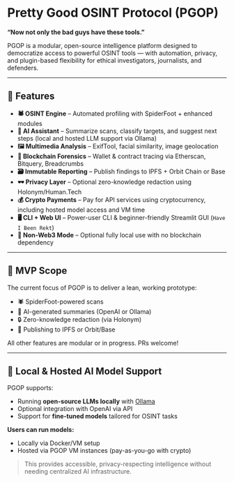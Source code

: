 # Pretty Good OSINT Protocol (PGOP)

**“Now not only the bad guys have these tools.”**

PGOP is a modular, open-source intelligence platform designed to democratize access to powerful OSINT tools — with automation, privacy, and plugin-based flexibility for ethical investigators, journalists, and defenders.

---

## 🧠 Features

- **🕷️ OSINT Engine** – Automated profiling with SpiderFoot + enhanced modules
- **🤖 AI Assistant** – Summarize scans, classify targets, and suggest next steps (local and hosted LLM support via Ollama)
- **🖼️ Multimedia Analysis** – ExifTool, facial similarity, image geolocation
- **🔗 Blockchain Forensics** – Wallet & contract tracing via Etherscan, Bitquery, Breadcrumbs
- **🗃️ Immutable Reporting** – Publish findings to IPFS + Orbit Chain or Base
- **🕶️ Privacy Layer** – Optional zero-knowledge redaction using Holonym/Human.Tech
- **💰 Crypto Payments** – Pay for API services using cryptocurrency, including hosted model access and VM time
- **🖥️ CLI + Web UI** – Power-user CLI & beginner-friendly Streamlit GUI (`Have I Been Rekt`)
- **🛑 Non-Web3 Mode** – Optional fully local use with no blockchain dependency

---

## 🔧 MVP Scope

The current focus of PGOP is to deliver a lean, working prototype:

- 🕷️ SpiderFoot-powered scans  
- 🤖 AI-generated summaries (OpenAI or Ollama)  
- 🔒 Zero-knowledge redaction (via Holonym)  
- 📡 Publishing to IPFS or Orbit/Base  

All other features are modular or in progress. PRs welcome!

---

## 🤖 Local & Hosted AI Model Support

PGOP supports:

- Running **open-source LLMs locally** with [Ollama](https://ollama.com)
- Optional integration with OpenAI via API
- Support for **fine-tuned models** tailored for OSINT tasks

**Users can run models:**
- Locally via Docker/VM setup
- Hosted via PGOP VM instances (pay-as-you-go with crypto)

> This provides accessible, privacy-respecting intelligence without needing centralized AI infrastructure.
